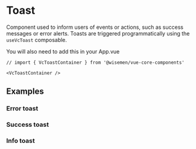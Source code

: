 # Toast

Component used to inform users of events or actions, such as success messages or error alerts. Toasts are triggered programmatically using the `useVcToast` composable.

You will also need to add this in your App.vue
```vue
// import { VcToastContainer } from '@wisemen/vue-core-components'

<VcToastContainer />
```

<ComponentPreview name="toast/examples/main" />

<!-- @include: ./toast-meta.md -->

## Examples

### Error toast
<ComponentPreview name="toast/examples/error" />

### Success toast
<ComponentPreview name="toast/examples/success" />

### Info toast
<ComponentPreview name="toast/examples/info" />
